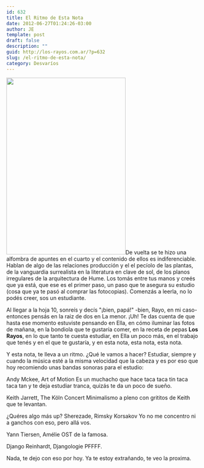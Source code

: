 ```yaml
---
id: 632
title: El Ritmo de Esta Nota
date: 2012-06-27T01:24:26-03:00
author: JE
template: post
draft: false
description: ""
guid: http://los-rayos.com.ar/?p=632
slug: /el-ritmo-de-esta-nota/
category: Desvaríos
---
```

<img class="alignleft  wp-image-633" title="DSC_0430" src="https://los-rayos.com/wp-content/uploads/2012/04/DSC_0430-682x1024.jpg" alt="" width="311" height="461" />De vuelta se te hizo una alfombra de apuntes en el cuarto y el contenido de ellos es indiferenciable. Hablan de algo de las relaciones producción y el el pecíolo de las plantas, de la vanguardia surrealista en la literatura en clave de sol, de los planos irregulares de la arquitectura de Hume. Los tomás entre tus manos y creés que ya está, que ese es el primer paso, un paso que te asegura su estudio (cosa que ya te pasó al comprar las fotocopias). Comenzás a leerla, no lo podés creer, sos un estudiante.

Al llegar a la hoja 10, sonreís y decís "¡bien, papá!" -bien, Rayo, en mi caso- entonces pensás en la raiz de dos en La menor. ¡Uh! Te das cuenta de que hasta ese momento estuviste pensando en Ella, en cómo iluminar las fotos de mañana, en la bondiola que te gustaría comer, en la receta de pepas **Los Rayos**, en lo que tanto te cuesta estudiar, en Ella un poco más, en el trabajo que tenés y en el que te gustaría, y en esta nota, esta nota, esta nota.

Y esta nota, te lleva a un ritmo. ¿Qué le vamos a hacer? Estudiar, siempre y cuando la música esté a la misma velocidad que la cabeza y es por eso que hoy recomiendo unas bandas sonoras para el estudio:

Andy Mckee, Art of Motion Es un muchacho que hace taca taca tin taca taca tan y te deja estudiar tranca, quizás te da un poco de sueño.

Keith Jarrett, The Köln Concert Minimalismo a pleno con grititos de Keith que te levantan.

¿Quéres algo más up? Sherezade, Rimsky Korsakov Yo no me concentro ni a ganchos con eso, pero allá vos.

Yann Tiersen, Amélie OST de la famosa.

Django Reinhardt, Djangologie PFFFF.

Nada, te dejo con eso por hoy. Ya te estoy extrañando, te veo la proxima.